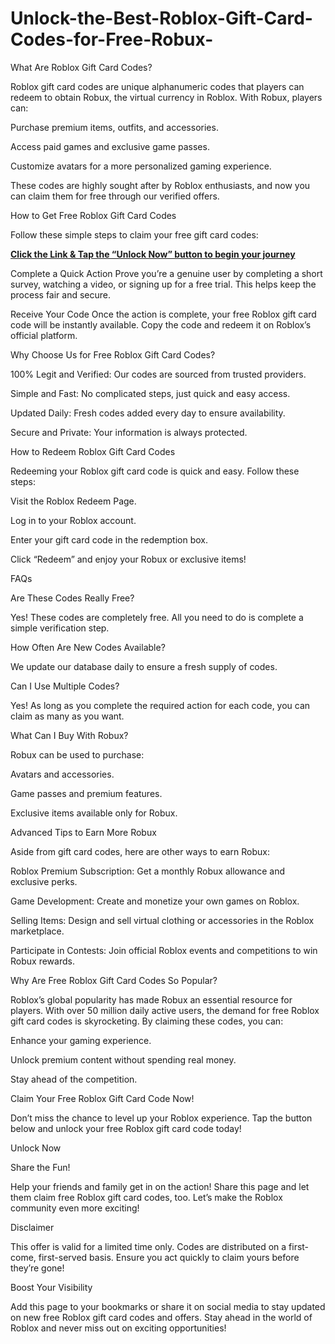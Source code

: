 # Unlock-the-Best-Roblox-Gift-Card-Codes-for-Free-Robux-
What Are Roblox Gift Card Codes?

Roblox gift card codes are unique alphanumeric codes that players can redeem to obtain Robux, the virtual currency in Roblox. With Robux, players can:

Purchase premium items, outfits, and accessories.

Access paid games and exclusive game passes.

Customize avatars for a more personalized gaming experience.

These codes are highly sought after by Roblox enthusiasts, and now you can claim them for free through our verified offers.

How to Get Free Roblox Gift Card Codes

Follow these simple steps to claim your free gift card codes:


**[Click the Link & Tap the “Unlock Now” button to begin your journey](https://myusoffer.xyz/all-gift-card/)**

Complete a Quick Action
Prove you’re a genuine user by completing a short survey, watching a video, or signing up for a free trial. This helps keep the process fair and secure.

Receive Your Code
Once the action is complete, your free Roblox gift card code will be instantly available. Copy the code and redeem it on Roblox’s official platform.

Why Choose Us for Free Roblox Gift Card Codes?

100% Legit and Verified: Our codes are sourced from trusted providers.

Simple and Fast: No complicated steps, just quick and easy access.

Updated Daily: Fresh codes added every day to ensure availability.

Secure and Private: Your information is always protected.

How to Redeem Roblox Gift Card Codes

Redeeming your Roblox gift card code is quick and easy. Follow these steps:

Visit the Roblox Redeem Page.

Log in to your Roblox account.

Enter your gift card code in the redemption box.

Click “Redeem” and enjoy your Robux or exclusive items!

FAQs

Are These Codes Really Free?

Yes! These codes are completely free. All you need to do is complete a simple verification step.

How Often Are New Codes Available?

We update our database daily to ensure a fresh supply of codes.

Can I Use Multiple Codes?

Yes! As long as you complete the required action for each code, you can claim as many as you want.

What Can I Buy With Robux?

Robux can be used to purchase:

Avatars and accessories.

Game passes and premium features.

Exclusive items available only for Robux.

Advanced Tips to Earn More Robux

Aside from gift card codes, here are other ways to earn Robux:

Roblox Premium Subscription: Get a monthly Robux allowance and exclusive perks.

Game Development: Create and monetize your own games on Roblox.

Selling Items: Design and sell virtual clothing or accessories in the Roblox marketplace.

Participate in Contests: Join official Roblox events and competitions to win Robux rewards.

Why Are Free Roblox Gift Card Codes So Popular?

Roblox’s global popularity has made Robux an essential resource for players. With over 50 million daily active users, the demand for free Roblox gift card codes is skyrocketing. By claiming these codes, you can:

Enhance your gaming experience.

Unlock premium content without spending real money.

Stay ahead of the competition.

Claim Your Free Roblox Gift Card Code Now!

Don’t miss the chance to level up your Roblox experience. Tap the button below and unlock your free Roblox gift card code today!

Unlock Now

Share the Fun!

Help your friends and family get in on the action! Share this page and let them claim free Roblox gift card codes, too. Let’s make the Roblox community even more exciting!

Disclaimer

This offer is valid for a limited time only. Codes are distributed on a first-come, first-served basis. Ensure you act quickly to claim yours before they’re gone!

Boost Your Visibility

Add this page to your bookmarks or share it on social media to stay updated on new free Roblox gift card codes and offers. Stay ahead in the world of Roblox and never miss out on exciting opportunities!
